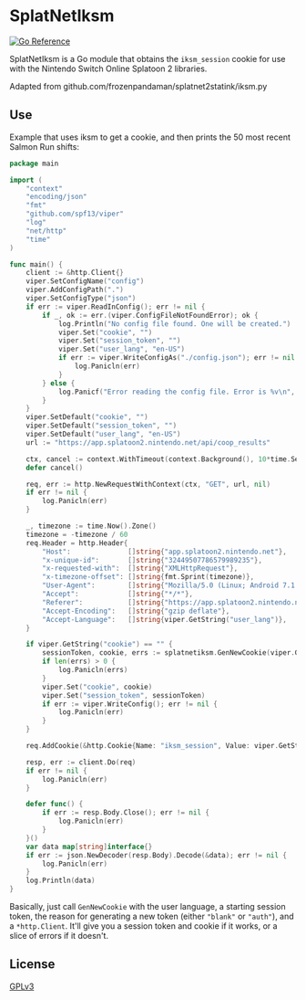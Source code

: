 SplatNetIksm
================

[![Go Reference](https://pkg.go.dev/badge/github.com/cass-dlcm/splatnetiksm.svg)](https://pkg.go.dev/github.com/cass-dlcm/splatnetiksm)

SplatNetIksm is a Go module that obtains the `iksm_session` cookie for use with the Nintendo Switch Online Splatoon 2 libraries.

Adapted from github.com/frozenpandaman/splatnet2statink/iksm.py

## Use

Example that uses iksm to get a cookie, and then prints the 50 most recent Salmon Run shifts:

```Go
package main

import (
	"context"
	"encoding/json"
	"fmt"
	"github.com/spf13/viper"
	"log"
	"net/http"
	"time"
)

func main() {
	client := &http.Client{}
	viper.SetConfigName("config")
	viper.AddConfigPath(".")
	viper.SetConfigType("json")
	if err := viper.ReadInConfig(); err != nil {
		if _, ok := err.(viper.ConfigFileNotFoundError); ok {
			log.Println("No config file found. One will be created.")
			viper.Set("cookie", "")
			viper.Set("session_token", "")
			viper.Set("user_lang", "en-US")
			if err := viper.WriteConfigAs("./config.json"); err != nil {
				log.Panicln(err)
			}
		} else {
			log.Panicf("Error reading the config file. Error is %v\n", err)
		}
	}
	viper.SetDefault("cookie", "")
	viper.SetDefault("session_token", "")
	viper.SetDefault("user_lang", "en-US")
	url := "https://app.splatoon2.nintendo.net/api/coop_results"

	ctx, cancel := context.WithTimeout(context.Background(), 10*time.Second)
	defer cancel()

	req, err := http.NewRequestWithContext(ctx, "GET", url, nil)
	if err != nil {
		log.Panicln(err)
	}

	_, timezone := time.Now().Zone()
	timezone = -timezone / 60
	req.Header = http.Header{
		"Host":              []string{"app.splatoon2.nintendo.net"},
		"x-unique-id":       []string{"32449507786579989235"},
		"x-requested-with":  []string{"XMLHttpRequest"},
		"x-timezone-offset": []string{fmt.Sprint(timezone)},
		"User-Agent":        []string{"Mozilla/5.0 (Linux; Android 7.1.2; Pixel Build/NJH47D; wv) AppleWebKit/537.36 (KHTML, like Gecko) version/4.0 Chrome/59.0.3071.125 Mobile Safari/537.36"},
		"Accept":            []string{"*/*"},
		"Referer":           []string{"https://app.splatoon2.nintendo.net/home"},
		"Accept-Encoding":   []string{"gzip deflate"},
		"Accept-Language":   []string{viper.GetString("user_lang")},
	}

	if viper.GetString("cookie") == "" {
		sessionToken, cookie, errs := splatnetiksm.GenNewCookie(viper.GetString("user_lang"), viper.GetString("session_token"), "blank", client)
		if len(errs) > 0 {
			log.Panicln(errs)
        }
		viper.Set("cookie", cookie)
		viper.Set("session_token", sessionToken)
		if err := viper.WriteConfig(); err != nil {
			log.Panicln(err)
		}
	}

	req.AddCookie(&http.Cookie{Name: "iksm_session", Value: viper.GetString("cookie")})

	resp, err := client.Do(req)
	if err != nil {
		log.Panicln(err)
	}

	defer func() {
		if err := resp.Body.Close(); err != nil {
			log.Panicln(err)
		}
	}()
	var data map[string]interface{}
	if err := json.NewDecoder(resp.Body).Decode(&data); err != nil {
		log.Panicln(err)
	}
	log.Println(data)
}

```

Basically, just call `GenNewCookie` with the user language, a starting session token, the reason for generating a new token (either `"blank"` or `"auth"`), and a `*http.Client`.
It'll give you a session token and cookie if it works, or a slice of errors if it doesn't.

## License

[GPLv3](https://www.gnu.org/licenses/gpl-3.0.html)